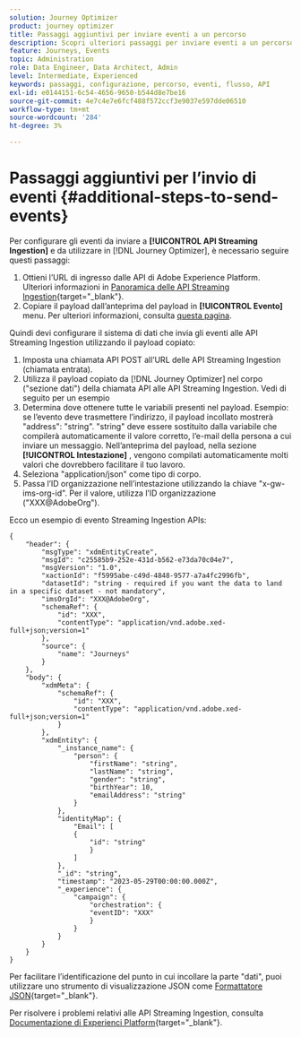 ```yaml
---
solution: Journey Optimizer
product: journey optimizer
title: Passaggi aggiuntivi per inviare eventi a un percorso
description: Scopri ulteriori passaggi per inviare eventi a un percorso
feature: Journeys, Events
topic: Administration
role: Data Engineer, Data Architect, Admin
level: Intermediate, Experienced
keywords: passaggi, configurazione, percorso, eventi, flusso, API
exl-id: e0144151-6c54-4656-9650-b544d8e7be16
source-git-commit: 4e7c4e7e6fcf488f572ccf3e9037e597dde06510
workflow-type: tm+mt
source-wordcount: '284'
ht-degree: 3%

---
```


# Passaggi aggiuntivi per l’invio di eventi {#additional-steps-to-send-events}

Per configurare gli eventi da inviare a **[!UICONTROL API Streaming Ingestion]** e da utilizzare in [!DNL Journey Optimizer], è necessario seguire questi passaggi:

1. Ottieni l’URL di ingresso dalle API di Adobe Experience Platform. Ulteriori informazioni in [Panoramica delle API Streaming Ingestion](https://experienceleague.adobe.com/docs/experience-platform/ingestion/streaming/overview.html?lang=it){target="_blank"}.
1. Copiare il payload dall’anteprima del payload in **[!UICONTROL Evento]** menu. Per ulteriori informazioni, consulta [questa pagina](../event/about-creating.md#define-the-payload-fields).

Quindi devi configurare il sistema di dati che invia gli eventi alle API Streaming Ingestion utilizzando il payload copiato:

1. Imposta una chiamata API POST all’URL delle API Streaming Ingestion (chiamata entrata).
1. Utilizza il payload copiato da [!DNL Journey Optimizer] nel corpo (&quot;sezione dati&quot;) della chiamata API alle API Streaming Ingestion. Vedi di seguito per un esempio
1. Determina dove ottenere tutte le variabili presenti nel payload. Esempio: se l’evento deve trasmettere l’indirizzo, il payload incollato mostrerà &quot;address&quot;: &quot;string&quot;. &quot;string&quot; deve essere sostituito dalla variabile che compilerà automaticamente il valore corretto, l’e-mail della persona a cui inviare un messaggio. Nell’anteprima del payload, nella sezione **[!UICONTROL Intestazione]** , vengono compilati automaticamente molti valori che dovrebbero facilitare il tuo lavoro.
1. Seleziona &quot;application/json&quot; come tipo di corpo.
1. Passa l’ID organizzazione nell’intestazione utilizzando la chiave &quot;x-gw-ims-org-id&quot;. Per il valore, utilizza l’ID organizzazione (&quot;XXX@AdobeOrg&quot;).

Ecco un esempio di evento Streaming Ingestion APIs:

```
{
    "header": {
        "msgType": "xdmEntityCreate",
        "msgId": "c25585b9-252e-431d-b562-e73da70c04e7",
        "msgVersion": "1.0",
        "xactionId": "f5995abe-c49d-4848-9577-a7a4fc2996fb",
        "datasetId": "string - required if you want the data to land in a specific dataset - not mandatory",
        "imsOrgId": "XXX@AdobeOrg",
        "schemaRef": {
            "id": "XXX",
            "contentType": "application/vnd.adobe.xed-full+json;version=1"
        },
        "source": {
            "name": "Journeys"
        }
    },
    "body": {
        "xdmMeta": {
            "schemaRef": {
                "id": "XXX",
                "contentType": "application/vnd.adobe.xed-full+json;version=1"
            }
        },
        "xdmEntity": {
            "_instance_name": {
                "person": {
                    "firstName": "string",
                    "lastName": "string",
                    "gender": "string",
                    "birthYear": 10,
                    "emailAddress": "string"
                }
            },
            "identityMap": {
                "Email": [
                {
                    "id": "string"
                    }
                ]
            },
            "_id": "string",
            "timestamp": "2023-05-29T00:00:00.000Z",
            "_experience": {
                "campaign": {
                    "orchestration": {
                    "eventID": "XXX"
                    }
                }
            }
        }
    }
}
```

Per facilitare l’identificazione del punto in cui incollare la parte &quot;dati&quot;, puoi utilizzare uno strumento di visualizzazione JSON come [Formattatore JSON](https://jsonformatter.curiousconcept.com){target="_blank"}.

Per risolvere i problemi relativi alle API Streaming Ingestion, consulta [Documentazione di Experienci Platform](https://experienceleague.adobe.com/docs/experience-platform/ingestion/streaming/troubleshooting.html){target="_blank"}.
